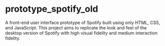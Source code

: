 # prototype_spotify_old
A front-end user interface prototype of Spotify built using only HTML, CSS, and JavaScript. This project aims to replicate the look and feel of the desktop version of Spotify with high visual fidelity and medium interaction fidelity.
